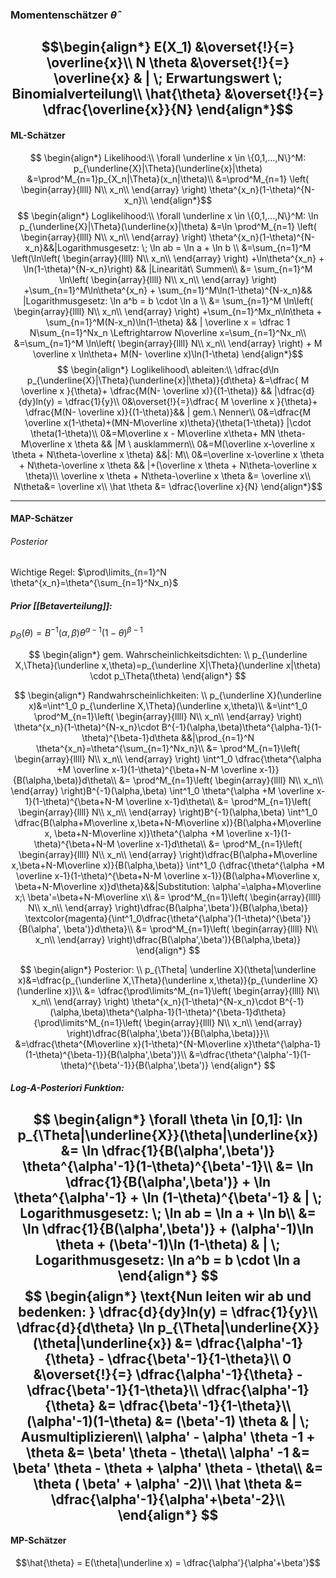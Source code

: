 
### Momentenschätzer $\hat \theta$

$$\begin{align*}
    E(X_1) &\overset{!}{=} \overline{x}\\
    N \theta &\overset{!}{=} \overline{x} & | \; Erwartungswert \; Binomialverteilung\\
    \hat{\theta} &\overset{!}{=} \dfrac{\overline{x}}{N}
\end{align*}$$
---------------------

#### ML-Schätzer
$$
\begin{align*}
    Likelihood:\\
    \forall \underline x \in \{0,1,...,N\}^M: p_{\underline{X}|\Theta}(\underline{x}|\theta) &=\prod^M_{n=1}p_{X_n|\Theta}(x_n|\theta)\\
    &=\prod^M_{n=1} \left( \begin{array}{llll}
	N\\
	x_n\\
	\end{array} \right) \theta^{x_n}(1-\theta)^{N-x_n}\\
\end{align*}$$
$$
\begin{align*}
Loglikelihood:\\
 \forall \underline x \in \{0,1,...,N\}^M: \ln p_{\underline{X}|\Theta}(\underline{x}|\theta) &=\ln \prod^M_{n=1} \left( \begin{array}{llll}
	N\\
	x_n\\
	\end{array} \right) \theta^{x_n}(1-\theta)^{N-x_n}&&|Logarithmusgesetz: \; \ln ab = \ln a + \ln b \\
	&=\sum_{n=1}^M \left(\ln\left( \begin{array}{llll}
	N\\
	x_n\\
	\end{array} \right) +\ln\theta^{x_n} + \ln(1-\theta)^{N-x_n}\right) && |Linearität\ Summen\\
	&= \sum_{n=1}^M \ln\left( \begin{array}{llll}
	N\\
	x_n\\
	\end{array} \right) +\sum_{n=1}^M\ln\theta^{x_n} + \sum_{n=1}^M\ln(1-\theta)^{N-x_n}&& |Logarithmusgesetz: \ln a^b = b \cdot \ln a \\
	&= \sum_{n=1}^M \ln\left( \begin{array}{llll}
	N\\
	x_n\\
	\end{array} \right) +\sum_{n=1}^Mx_n\ln\theta + \sum_{n=1}^M(N-x_n)\ln(1-\theta) && | \overline x = \dfrac 1 N\sum_{n=1}^Nx_n \Leftrightarrow N\overline x=\sum_{n=1}^Nx_n\\
	&=\sum_{n=1}^M \ln\left( \begin{array}{llll}
	N\\
	x_n\\
	\end{array} \right) + M \overline x \ln\theta+ M(N- \overline x)\ln(1-\theta)
\end{align*}$$
$$
\begin{align*}
Loglikelihood\ ableiten:\\
\dfrac{d\ln p_{\underline{X}|\Theta}(\underline{x}|\theta)}{d\theta} &=\dfrac{ M \overline x }{\theta}+ \dfrac{M(N- \overline x)}{(1-\theta)} && |\dfrac{d}{dy}ln(y) = \dfrac{1}{y}\\
0&\overset{!}{=}\dfrac{ M \overline x }{\theta}+ \dfrac{M(N- \overline x)}{(1-\theta)}&& | gem.\ Nenner\\
0&=\dfrac{M \overline x(1-\theta)+(MN-M\overline x)\theta}{\theta(1-\theta)} |\cdot \theta(1-\theta)\\
0&=M\overline x - M\overline x\theta+ MN \theta-M\overline x \theta && |M \ ausklammern\\
0&=M(\overline x-\overline x \theta + N\theta-\overline x \theta) &&|: M\\
0&=\overline x-\overline x \theta + N\theta-\overline x \theta && |+(\overline x \theta + N\theta-\overline x \theta)\\
\overline x \theta + N\theta-\overline x \theta &= \overline x\\
N\theta&= \overline x\\
\hat \theta &= \dfrac{\overline x}{N}
\end{align*}$$

------------------------

#### MAP-Schätzer
###### Posterior

Wichtige Regel: $\prod\limits_{n=1}^N \theta^{x_n}=\theta^{\sum_{n=1}^Nx_n}$

##### Prior [[Betaverteilung]]:
$p_\Theta(\theta)=B^{-1}(\alpha,\beta)\theta^{\alpha-1}(1-\theta)^{\beta-1}$

$$
\begin{align*}
gem. Wahrscheinlichkeitsdichten: \\
p_{\underline X,\Theta}(\underline x,\theta)=p_{\underline X|\Theta}(\underline x|\theta) \cdot p_\Theta(\theta)
\end{align*}
$$

$$
\begin{align*}
	Randwahrscheinlichkeiten: \\
	p_{\underline X}(\underline x)&=\int^1_0 p_{\underline X,\Theta}(\underline x,\theta)\\
	&=\int^1_0 \prod^M_{n=1}\left( \begin{array}{llll}
	N\\
	x_n\\
	\end{array} \right) \theta^{x_n}(1-\theta)^{N-x_n}\cdot B^{-1}(\alpha,\beta)\theta^{\alpha-1}(1-\theta)^{\beta-1}d\theta &&|\prod_{n=1}^N \theta^{x_n}=\theta^{\sum_{n=1}^Nx_n}\\
	&= \prod^M_{n=1}\left( \begin{array}{llll}
	N\\
	x_n\\
	\end{array} \right) \int^1_0 \dfrac{\theta^{\alpha +M \overline x-1}(1-\theta)^{\beta+N-M \overline x-1}}{B(\alpha,\beta)}d\theta\\
	&= \prod^M_{n=1}\left( \begin{array}{llll}
	N\\
	x_n\\
	\end{array} \right)B^{-1}(\alpha,\beta) \int^1_0 \theta^{\alpha +M \overline x-1}(1-\theta)^{\beta+N-M \overline x-1}d\theta\\
	&= \prod^M_{n=1}\left( \begin{array}{llll}
	N\\
	x_n\\
	\end{array} \right)B^{-1}(\alpha,\beta) \int^1_0 \dfrac{B(\alpha+M\overline x,\beta+N-M\overline x)}{B(\alpha+M\overline x, \beta+N-M\overline x)}\theta^{\alpha +M \overline x-1}(1-\theta)^{\beta+N-M \overline x-1}d\theta\\
	&= \prod^M_{n=1}\left( \begin{array}{llll}
	N\\
	x_n\\
	\end{array} \right)\dfrac{B(\alpha+M\overline x,\beta+N-M\overline x)}{B(\alpha,\beta)} \int^1_0 {\dfrac{\theta^{\alpha +M \overline x-1}(1-\theta)^{\beta+N-M \overline x-1}}{B(\alpha+M\overline x, \beta+N-M\overline x)}d\theta}&&|Substitution: \alpha'=\alpha+M\overline x;\ \beta'=\beta+N-M\overline x\\
	&= \prod^M_{n=1}\left( \begin{array}{llll}
	N\\
	x_n\\
	\end{array} \right)\dfrac{B(\alpha',\beta')}{B(\alpha,\beta)}  \textcolor{magenta}{\int^1_0\dfrac{\theta^{\alpha'}(1-\theta)^{\beta'}}{B(\alpha', \beta')}d\theta}\\
	&= \prod^M_{n=1}\left( \begin{array}{llll}
	N\\
	x_n\\
	\end{array} \right)\dfrac{B(\alpha',\beta')}{B(\alpha,\beta)}
\end{align*}
$$
 
$$
\begin{align*}
Posterior: \\
p_{\Theta| \underline X}(\theta|\underline x)&=\dfrac{p_{\underline X,\Theta}(\underline x,\theta)}{p_{\underline X}(\underline x)}\\
&= \dfrac{\prod\limits^M_{n=1}\left( \begin{array}{llll}
	N\\
	x_n\\
	\end{array} \right) \theta^{x_n}(1-\theta)^{N-x_n}\cdot B^{-1}(\alpha,\beta)\theta^{\alpha-1}(1-\theta)^{\beta-1}d\theta}{\prod\limits^M_{n=1}\left( \begin{array}{llll}
	N\\
	x_n\\
	\end{array} \right)\dfrac{B(\alpha',\beta')}{B(\alpha,\beta)}}\\
	&=\dfrac{\theta^{M\overline x}(1-\theta)^{N-M\overline x}\theta^{\alpha-1}(1-\theta)^{\beta-1}}{B(\alpha',\beta')}\\
	&=\dfrac{\theta^{\alpha'-1}(1-\theta)^{\beta'-1}}{B(\alpha',\beta')}
\end{align*}
$$
##### Log-A-Posteriori Funktion:
$$
\begin{align*}
\forall \theta \in [0,1]: \ln p_{\Theta|\underline{X}}(\theta|\underline{x})  &= \ln \dfrac{1}{B(\alpha',\beta')} \theta^{\alpha'-1}(1-\theta)^{\beta'-1}\\
	&= \ln \dfrac{1}{B(\alpha',\beta')} + \ln \theta^{\alpha'-1} + \ln (1-\theta)^{\beta'-1} & | \; Logarithmusgesetz: \; \ln ab = \ln a + \ln b\\
    &= \ln \dfrac{1}{B(\alpha',\beta')} + (\alpha'-1)\ln \theta + (\beta'-1)\ln (1-\theta) & | \; Logarithmusgesetz: \ln a^b = b \cdot \ln a 
\end{align*}
$$
$$
\begin{align*}
\text{Nun leiten wir ab und bedenken: } \dfrac{d}{dy}ln(y) = \dfrac{1}{y}\\
    \dfrac{d}{d\theta} \ln p_{\Theta|\underline{X}}(\theta|\underline{x}) &= \dfrac{\alpha'-1}{\theta} - \dfrac{\beta'-1}{1-\theta}\\
    0 &\overset{!}{=} \dfrac{\alpha'-1}{\theta} - \dfrac{\beta'-1}{1-\theta}\\
    \dfrac{\alpha'-1}{\theta} &= \dfrac{\beta'-1}{1-\theta}\\
    (\alpha'-1)(1-\theta) &= (\beta'-1) \theta & | \; Ausmultiplizieren\\
    \alpha' - \alpha' \theta -1 + \theta &= \beta' \theta - \theta\\
    \alpha' -1 &= \beta' \theta - \theta + \alpha' \theta - \theta\\
    &= \theta ( \beta' + \alpha' -2)\\
    \hat \theta &= \dfrac{\alpha'-1}{\alpha'+\beta'-2}\\
\end{align*}
$$
------------

#### MP-Schätzer
$$\hat{\theta} = E(\theta|\underline x) = \dfrac{\alpha'}{\alpha'+\beta'}$$
